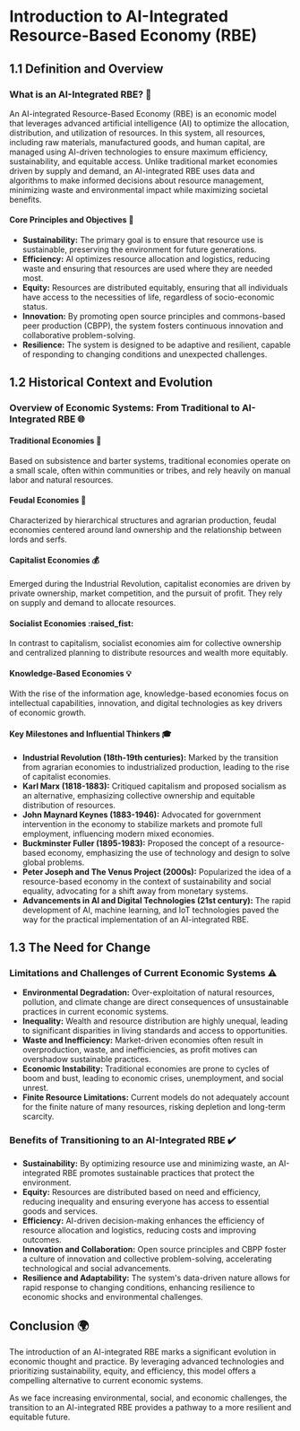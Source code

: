 # Introduction to AI-Integrated Resource-Based Economy (RBE)

## 1.1 Definition and Overview
### What is an AI-Integrated RBE? :robot:

An AI-integrated Resource-Based Economy (RBE) is an economic model that leverages advanced artificial intelligence (AI) to optimize the allocation, distribution, and utilization of resources. In this system, all resources, including raw materials, manufactured goods, and human capital, are managed using AI-driven technologies to ensure maximum efficiency, sustainability, and equitable access. Unlike traditional market economies driven by supply and demand, an AI-integrated RBE uses data and algorithms to make informed decisions about resource management, minimizing waste and environmental impact while maximizing societal benefits.

#### Core Principles and Objectives :dart:

- **Sustainability:** The primary goal is to ensure that resource use is sustainable, preserving the environment for future generations.
- **Efficiency:** AI optimizes resource allocation and logistics, reducing waste and ensuring that resources are used where they are needed most.
- **Equity:** Resources are distributed equitably, ensuring that all individuals have access to the necessities of life, regardless of socio-economic status.
- **Innovation:** By promoting open source principles and commons-based peer production (CBPP), the system fosters continuous innovation and collaborative problem-solving.
- **Resilience:** The system is designed to be adaptive and resilient, capable of responding to changing conditions and unexpected challenges.

## 1.2 Historical Context and Evolution
### Overview of Economic Systems: From Traditional to AI-Integrated RBE :globe_with_meridians:

#### Traditional Economies :deciduous_tree:
Based on subsistence and barter systems, traditional economies operate on a small scale, often within communities or tribes, and rely heavily on manual labor and natural resources.

#### Feudal Economies :european_castle:
Characterized by hierarchical structures and agrarian production, feudal economies centered around land ownership and the relationship between lords and serfs.

#### Capitalist Economies :moneybag:
Emerged during the Industrial Revolution, capitalist economies are driven by private ownership, market competition, and the pursuit of profit. They rely on supply and demand to allocate resources.

#### Socialist Economies :raised_fist:
In contrast to capitalism, socialist economies aim for collective ownership and centralized planning to distribute resources and wealth more equitably.

#### Knowledge-Based Economies :bulb:
With the rise of the information age, knowledge-based economies focus on intellectual capabilities, innovation, and digital technologies as key drivers of economic growth.

#### Key Milestones and Influential Thinkers :mortar_board:

- **Industrial Revolution (18th-19th centuries):** Marked by the transition from agrarian economies to industrialized production, leading to the rise of capitalist economies.
- **Karl Marx (1818-1883):** Critiqued capitalism and proposed socialism as an alternative, emphasizing collective ownership and equitable distribution of resources.
- **John Maynard Keynes (1883-1946):** Advocated for government intervention in the economy to stabilize markets and promote full employment, influencing modern mixed economies.
- **Buckminster Fuller (1895-1983):** Proposed the concept of a resource-based economy, emphasizing the use of technology and design to solve global problems.
- **Peter Joseph and The Venus Project (2000s):** Popularized the idea of a resource-based economy in the context of sustainability and social equality, advocating for a shift away from monetary systems.
- **Advancements in AI and Digital Technologies (21st century):** The rapid development of AI, machine learning, and IoT technologies paved the way for the practical implementation of an AI-integrated RBE.

## 1.3 The Need for Change
### Limitations and Challenges of Current Economic Systems :warning:

- **Environmental Degradation:** Over-exploitation of natural resources, pollution, and climate change are direct consequences of unsustainable practices in current economic systems.
- **Inequality:** Wealth and resource distribution are highly unequal, leading to significant disparities in living standards and access to opportunities.
- **Waste and Inefficiency:** Market-driven economies often result in overproduction, waste, and inefficiencies, as profit motives can overshadow sustainable practices.
- **Economic Instability:** Traditional economies are prone to cycles of boom and bust, leading to economic crises, unemployment, and social unrest.
- **Finite Resource Limitations:** Current models do not adequately account for the finite nature of many resources, risking depletion and long-term scarcity.

### Benefits of Transitioning to an AI-Integrated RBE :heavy_check_mark:

- **Sustainability:** By optimizing resource use and minimizing waste, an AI-integrated RBE promotes sustainable practices that protect the environment.
- **Equity:** Resources are distributed based on need and efficiency, reducing inequality and ensuring everyone has access to essential goods and services.
- **Efficiency:** AI-driven decision-making enhances the efficiency of resource allocation and logistics, reducing costs and improving outcomes.
- **Innovation and Collaboration:** Open source principles and CBPP foster a culture of innovation and collective problem-solving, accelerating technological and social advancements.
- **Resilience and Adaptability:** The system's data-driven nature allows for rapid response to changing conditions, enhancing resilience to economic shocks and environmental challenges.

## Conclusion :earth_africa:

The introduction of an AI-integrated RBE marks a significant evolution in economic thought and practice. By leveraging advanced technologies and prioritizing sustainability, equity, and efficiency, this model offers a compelling alternative to current economic systems.

As we face increasing environmental, social, and economic challenges, the transition to an AI-integrated RBE provides a pathway to a more resilient and equitable future.
